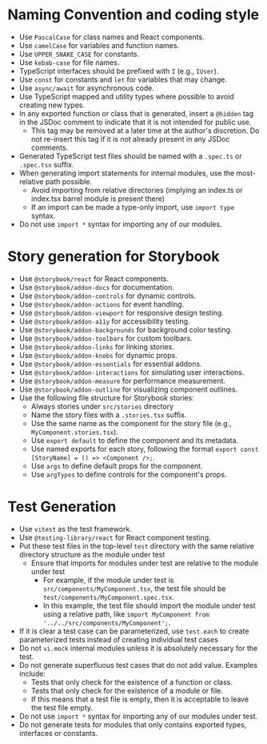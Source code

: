 # Naming Convention and coding style

- Use `PascalCase` for class names and React components.
- Use `camelCase` for variables and function names.
- Use `UPPER_SNAKE_CASE` for constants.
- Use `kebab-case` for file names.
- TypeScript interfaces should be prefixed with `I` (e.g., `IUser`).
- Use `const` for constants and `let` for variables that may change.
- Use `async/await` for asynchronous code.
- Use TypeScript mapped and utility types where possible to avoid creating new types.
- In any exported function or class that is generated, insert a `@hidden` tag in the JSDoc comment to indicate that it is not intended for public use.
   - This tag may be removed at a later time at the author's discretion. Do not re-insert this tag if it is not already present in any JSDoc comments.
- Generated TypeScript test files should be named with a `.spec.ts` or `.spec.tsx` suffix.
- When generating import statements for internal modules, use the most-relative path possible.
   - Avoid importing from relative directories (implying an index.ts or index.tsx barrel module is present there)
   - If an import can be made a type-only import, use `import type` syntax.
- Do not use `import *` syntax for importing any of our modules.

# Story generation for Storybook

- Use `@storybook/react` for React components.
- Use `@storybook/addon-docs` for documentation.
- Use `@storybook/addon-controls` for dynamic controls.
- Use `@storybook/addon-actions` for event handling.
- Use `@storybook/addon-viewport` for responsive design testing.
- Use `@storybook/addon-a11y` for accessibility testing.
- Use `@storybook/addon-backgrounds` for background color testing.
- Use `@storybook/addon-toolbars` for custom toolbars.
- Use `@storybook/addon-links` for linking stories.
- Use `@storybook/addon-knobs` for dynamic props.
- Use `@storybook/addon-essentials` for essential addons.
- Use `@storybook/addon-interactions` for simulating user interactions.
- Use `@storybook/addon-measure` for performance measurement.
- Use `@storybook/addon-outline` for visualizing component outlines.
- Use the following file structure for Storybook stories:
  - Always stories under `src/stories` directory
  - Name the story files with a `.stories.tsx` suffix.
  - Use the same name as the component for the story file (e.g., `MyComponent.stories.tsx`).
  - Use `export default` to define the component and its metadata.
  - Use named exports for each story, following the format `export const [StoryName] = () => <Component />;`.
  - Use `args` to define default props for the component.
  - Use `argTypes` to define controls for the component's props.

# Test Generation

- Use `vitest` as the test framework.
- Use `@testing-library/react` for React component testing.
- Put these test files in the top-level `test` directory with the same relative directory structure as the module under test
   - Ensure that imports for modules under test are relative to the module under test
      - For example, if the module under test is `src/components/MyComponent.tsx`, the test file should be `test/components/MyComponent.spec.tsx`.
      - In this example, the test file should import the module under test using a relative path, like `import MyComponent from '../../src/components/MyComponent';`.
- If it is clear a test case can be parameterized, use `test.each` to create parameterized tests instead of creating individual test cases
- Do not `vi.mock` internal modules unless it is absolutely necessary for the test.
- Do not generate superfluous test cases that do not add value. Examples include:
   - Tests that only check for the existence of a function or class.
   - Tests that only check for the existence of a module or file.
   - If this means that a test file is empty, then it is acceptable to leave the test file empty.
- Do not use `import *` syntax for importing any of our modules under test.
- Do not generate tests for modules that only contains exported types, interfaces or constants.